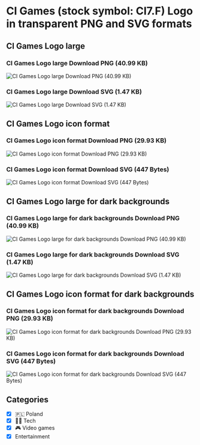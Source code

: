 # CI Games (stock symbol: CI7.F) Logo in transparent PNG and SVG formats

## CI Games Logo large

### CI Games Logo large Download PNG (40.99 KB)

![CI Games Logo large Download PNG (40.99 KB)](/img/orig/CI7.F_BIG-9d57cb2f.png)

### CI Games Logo large Download SVG (1.47 KB)

![CI Games Logo large Download SVG (1.47 KB)](/img/orig/CI7.F_BIG-032919ed.svg)

## CI Games Logo icon format

### CI Games Logo icon format Download PNG (29.93 KB)

![CI Games Logo icon format Download PNG (29.93 KB)](/img/orig/CI7.F-df839b22.png)

### CI Games Logo icon format Download SVG (447 Bytes)

![CI Games Logo icon format Download SVG (447 Bytes)](/img/orig/CI7.F-62f4d546.svg)

## CI Games Logo large for dark backgrounds

### CI Games Logo large for dark backgrounds Download PNG (40.99 KB)

![CI Games Logo large for dark backgrounds Download PNG (40.99 KB)](/img/orig/CI7.F_BIG.D-f6f644a8.png)

### CI Games Logo large for dark backgrounds Download SVG (1.47 KB)

![CI Games Logo large for dark backgrounds Download SVG (1.47 KB)](/img/orig/CI7.F_BIG.D-9b0148ea.svg)

## CI Games Logo icon format for dark backgrounds

### CI Games Logo icon format for dark backgrounds Download PNG (29.93 KB)

![CI Games Logo icon format for dark backgrounds Download PNG (29.93 KB)](/img/orig/CI7.F.D-28bb69cb.png)

### CI Games Logo icon format for dark backgrounds Download SVG (447 Bytes)

![CI Games Logo icon format for dark backgrounds Download SVG (447 Bytes)](/img/orig/CI7.F.D-1c4407f8.svg)



## Categories
- [x] 🇵🇱 Poland
- [x] 👩‍💻 Tech
- [x] 🎮 Video games
- [x] Entertainment
